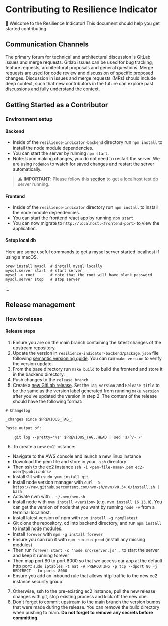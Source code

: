 # Contributing to Resilience Indicator

:tada: Welcome to the Resilience Indicator! This document should help you get started contributing.

## Communication Channels

The primary forum for technical and architectural discussion is GitLab issues and merge requests. Gitlab issues can be used for bug tracking, feature requests, architectural proposals and general questions. Merge requests are used for code review and discussion of specific proposed changes. Discussion in issues and merge requests (MRs) should include deep context, such that new contributors in the future can explore past discussions and fully understand the context.

## Getting Started as a Contributor

### Environment setup

#### Backend

- Inside of the `resilience-indicator-backend` directory run `npm install` to install the node module dependencies.
- You can start the server by running `npm start`.
- Note: Upon making changes, you do not need to restart the server. We are using `nodemon` to watch for saved changes and restart the server automatically.

> :warning: **IMPORTANT**: Please follow this [section](#setup-local-db) to get a localhost test db server running.

#### Frontend

- Inside of the `resilience-indicator` directory run `npm install` to install the node module dependencies.
- You can start the frontend react app by running `npm start`.
- You can now migrate to `http://localhost:<frontend-port>` to view the application.

#### Setup local db

Here are some useful commands to get a mysql server started localhost if using a macOS.
```
brew install mysql  # install mysql locally
mysql.server start  # start server
mysql -u root       # note that the root will have blank password
mysql.server stop   # stop server
```

...

## Release management

### How to release

#### Release steps
1. Ensure you are on the main branch containing the latest changes of the upstream repository.
2. Update the version in `resilience-indicator-backend/package.json` file following [semantic versioning guide](https://semver.org/). You can run `make version` to verify the version update.
3. From the base directory run `make build` to build the frontend and store it in the backend directory. 
4. Push changes to the `release branch`.
5. Create a [new GitLab release](https://docs.gitlab.com/ee/user/project/releases/#create-a-release). Set the `Tag version` and `Release title` to be the same as the version label generated from running `make version` after you've updated the version in step 2. The content of the release should have the following format:
```
# Changelog

_changes since $PREVIOUS_TAG_:

Paste output of:

    git log --pretty='%s' $PREVIOUS_TAG..HEAD | sed 's/^/- /'
```
6. To create a new ec2 instance:
- Navigate to the AWS console and launch a new linux instance
- Download the pem file and store in your `.ssh` directory
- Then ssh to the ec2 instance `ssh -i <pem-file-name>.pem ec2-user@<public-dns>`
- Install Git with `sudo yum install git`
- Install node version manager with `curl -o- https://raw.githubusercontent.com/nvm-sh/nvm/v0.34.0/install.sh | bash`
- Activate nvm with `. ~/.nvm/nvm.sh`
- Install node with `nvm install <version>` (e.g. `nvm install 16.13.0`). You can get the version of node that you want by running `node -v` from a terminal localhost.
- Install latest version of npm with `npm install -g npm@latest`
- Git clone the repository, cd into backend directory, and run `npm install` to install node modules.
- Install `forever` with `npm -g install forever`
- Ensure you can run it with `npm run run-prod` (install any missing modules)
- Then run `forever start -c "node src/server.js" .` to start the server and keep it running forever
- Then map port 80 to port 8000 so that we access our app at the default http port: `sudo iptables -t nat -A PREROUTING -p tcp --dport 80 -j REDIRECT --to-ports 8000`
- Ensure you add an inbound rule that allows http traffic to the new ec2 instance security group.

7. Otherwise, ssh to the pre-existing ec2 instance, pull the new release changes with git, stop existing process and kick off the new one. 
8. Don't forget to commit upstream to the main branch the version bumps that were made during the release. You can remove the build directory when pushing to main. **Do not forget to remove any secrets before committing**.
